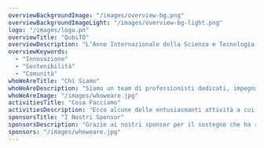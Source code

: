 ```yaml
---
overviewBackgroundImage: "/images/overview-bg.png"
overviewBackgroundImageLight: "/images/overview-bg-light.png"
logo: "/images/logo.pn"
overviewTitle: "QubiTO"
overviewDescription: "L’Anno Internazionale della Scienza e Tecnologia Quantistica (IYQ 2025) celebra i 100 anni dallo sviluppo iniziale della meccanica quantistica. Unisciti a noi per esplorare il mondo della scienza e tecnologia quantistica e festeggiare insieme tutto l’anno!"
overviewKeywords:
  - "Innovazione"
  - "Sostenibilità"
  - "Comunità"
whoWeAreTitle: "Chi Siamo"
whoWeAreDescription: "Siamo un team di professionisti dedicati, impegnati a creare un impatto significativo."
whoWeAreImage: "/images/whoweare.jpg"
activitiesTitle: "Cosa Facciamo"
activitiesDescription: "Ecco alcune delle entusiasmanti attività a cui il nostro team ha partecipato."
sponsorsTitle: "I Nostri Sponsor"
sponsorsDescription: "Grazie ai nostri sponsor per il sostegno che ha reso possibile questo evento."
sponsors: "/images/whoweare.jpg"
---
```

